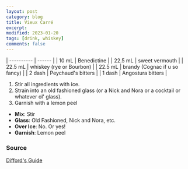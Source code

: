 ```yaml
---
layout: post
category: blog
title: Vieux Carré
excerpt:
modified: 2023-01-20
tags: [drink, whiskey]
comments: false
---
```


| ---------- | ------ |
| 10 mL | Benedictine |
| 22.5 mL | sweet vermouth |
| 22.5 mL | whiskey (rye or Bourbon) |
| 22.5 mL | brandy (Cognac if u so fancy) |
| 2 dash | Peychaud's bitters |
| 1 dash | Angostura bitters |

1. Stir all ingredients with ice.
2. Strain into an old fashioned glass (or a Nick and Nora or a cocktail or whatever ol' glass).
3. Garnish with a lemon peel


- **Mix**: Stir
- **Glass**: Old Fashioned, Nick and Nora, etc.
- **Over Ice**: No. Or yes!
- **Garnish**: Lemon peel

### Source
[Difford's Guide](https://www.diffordsguide.com/cocktails/recipe/2048/vieux-carre-cocktail)
